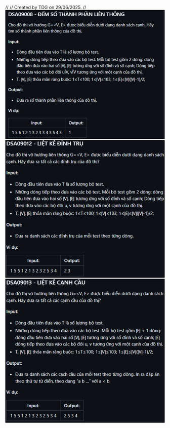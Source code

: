 //
// Created by TDG on 29/06/2025.
//
![img.png](img.png)
![img_1.png](img_1.png)
![img_2.png](img_2.png)